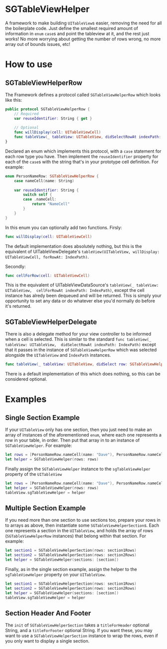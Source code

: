 # SGTableViewHelper
A framework to make building `UITableView`s easier, removing the need for all the boilerplate code. Just define the smallest required amount of information in `enum` `case`s and point the tableview at it, and the rest just works! No more worrying about getting the number of rows wrong, no more array out of bounds issues, etc!

# How to use
## SGTableViewHelperRow
The Framework defines a protocol called `SGTableViewHelperRow` which looks like this:

```swift
public protocol SGTableViewHelperRow {
    // Required
    var reuseIdentifier: String { get }
    
    // Optional
    func willDisplay(cell: UITableViewCell)
    func tableView(_ tableView: UITableView, didSelectRowAt indexPath: IndexPath)
}
```

Declared an enum which implements this protocol, with a `case` statement for each row type you have. Then implement the `reuseIdentifier` property for each of the `case`s with the string that's in your prototype cell definition. For example:

```swift
enum PersonNameRow: SGTableViewHelperRow {
    case nameCell(name: String)
    
    var reuseIdentifier: String {
        switch self {
        case .nameCell:
            return "NameCell"
        }
    }
}
```

In this enum you can optionally add two functions. Firsly:
```swift
func willDisplay(cell: UITableViewCell)
```
The default implementation does absolutely nothing, but this is the equivalent of UITableViewDelegate's `tableView(UITableView, willDisplay: UITableViewCell, forRowAt: IndexPath)`.

Secondly:
```swift
func cellForRow(cell: UITableViewCell)
```

This is the equivalent of UITableViewDataSource's `tableView(_ tableView: UITableView, 
  cellForRowAt indexPath: IndexPath)`, except the cell instance has alredy been dequeued and will be returned. This is simply your opportunity to set any data or do whatever else you'd normally do before it's returned.


## SGTableViewHelperDelegate
There is also a delegate method for your view controller to be informed when a cell is selected. This is similar to the standard `func tableView(_ tableView: UITableView, 
         didSelectRowAt indexPath: IndexPath)` except that it passes in the instance of `SGTableViewHelperRow` which was selected alongside the `UITableView` and `IndexPath` instances.
```swift
func tableView(_ tableView: UITableView, didSelect row: SGTableViewHelperRow, at indexPath: IndexPath)
```
There is a default implementation of this which does nothing, so this can be considered optional.

# Examples
## Single Section Example
If your `UITableView` only has one section, then you just need to make an array of instances of the aforementioned `enum`, where each one represents a row in your table, in order. Then put that array in to an instance of `SGTableViewHelper`. For example:
```swift
let rows = [PersonNameRow.nameCell(name: "Dave"), PersonNameRow.nameCell(name: "Geoffery")]
let helper = SGTableViewHelper(rows: rows)
```

Finally assign the `SGTableViewHelper` instance to the `sgTableViewHelper` property of the `UITableView` 

```swift
let rows = [PersonNameRow.nameCell(name: "Dave"), PersonNameRow.nameCell(name: "Geoffery")]
let helper = SGTableViewHelper(rows: rows)
tableView.sgTableViewHelper = helper
```

## Multiple Section Example
If you need more than one section to use sections too, prepare your rows in to arrays as above, then instantiate some `SGTableViewHelperSection`s. Each one represents a section in the `UITableView`, and holds the array of rows (`SGTableViewHelperRow` instances) that belong within that section. For example:

```swift
let section1 = SGTableViewHelperSection(rows: section1Rows)
let section2 = SGTableViewHelperSection(rows: section2Rows)
let helper = SGTableViewHelper(sections: [section])
```

Finally, as in the single section example, assign the helper to the `sgTableViewHelper` property on your `UITableView`.
```swift
let section1 = SGTableViewHelperSection(rows: section1Rows)
let section2 = SGTableViewHelperSection(rows: section2Rows)
let helper = SGTableViewHelper(sections: [section])
tableView.sgTableViewHelper = helper
```

## Section Header And Footer
The `init` of `SGTableViewHelperSection` takes a `titleForHeader` optional String, and a `titleForFooter` optional String. If you want these, you may want to use a `SGTableViewHelperSection` instance to wrap the rows, even if you only want to display a single section.

